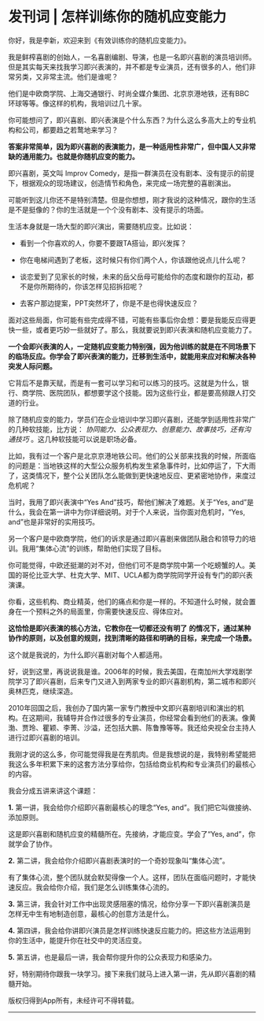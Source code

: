 # 发刊词 | 怎样训练你的随机应变能力

你好，我是李新，欢迎来到《有效训练你的随机应变能力》。

我是鲜榨喜剧的创始人，一名喜剧编剧、导演，也是一名即兴喜剧的演员培训师。但是其实每天来找我学习即兴表演的，并不都是专业演员，还有很多的人，他们非常另类，又非常主流。他们是谁呢？

他们是中欧商学院、上海交通银行、时尚全媒介集团、北京京港地铁，还有BBC环球等等。像这样的机构，我培训过几十家。

你可能想问了，即兴喜剧、即兴表演是个什么东西？为什么这么多高大上的专业机构和公司，都要趋之若鹜地来学习？

 **答案非常简单，因为即兴喜剧的表演能力，是一种适用性非常广，但中国人又非常缺的通用能力。也就是你随机应变的能力。**

即兴喜剧，英文叫 Improv Comedy，是指一群演员在没有剧本、没有提示的前提下，根据观众的现场建议，创造情节和角色，来完成一场完整的喜剧演出。

可能听到这儿你还不是特别清楚。但是你想想，刚才我说的这种情况，跟你的生活是不是挺像的？你的生活就是一个个没有剧本、没有提示的场面。

生活本身就是一场大型的即兴演出，需要随机应变。比如说：

* 看到一个你喜欢的人，你要不要跟TA搭讪，即兴发挥？

* 你在电梯间遇到了老板，这时候只有你们两个人，你该跟他说点儿什么呢？

* 谈恋爱到了见家长的时候，未来的岳父岳母可能给你的态度和跟你的互动，都不是你所期待的，你该怎样见招拆招呢？

* 去客户那边提案，PPT突然坏了，你是不是也得快速反应？

面对这些局面，你可能有些完成得不错，可能有些事后你会想：要是我能反应得更快一些，或者更巧妙一些就好了。那么，我就要说到即兴表演和随机应变能力了。

 **一个会即兴表演的人，一定随机应变能力特别强，因为他训练的就是在不同场景下的临场反应。你学会了即兴表演的能力，迁移到生活中，就能用来应对和解决各种突发人际问题。**

它背后不是靠天赋，而是有一套可以学习和可以练习的技巧。这就是为什么，银行、商学院、医院团队，都想要学这个技能。因为这些行业，都是要高频跟人打交道的行业。

除了随机应变的能力，学员们在企业培训中学习即兴喜剧，还能学到适用性非常广的几种软技能，比方说： *协同能力、公众表现力、创意能力、故事技巧，还有沟通技巧* 。这几种软技能可以说是职场必备。

比如，我有过一个客户是北京京港地铁公司。他们的公关部来找我的时候，所面临的问题是：当地铁这样的大型公众服务机构发生紧急事件时，比如停运了，下大雨了，这类情况下，整个公关团队怎么能做到更快速地反应、更紧密地协作，来度过危机呢？

当时，我用了即兴表演中“Yes And”技巧，帮他们解决了难题。关于“Yes, and”是什么，我会在第一讲中为你详细说明。对于个人来说，当你面对危机时，“Yes, and”也是非常好的实用技巧。

另一个客户是中欧商学院，他们的诉求是通过即兴喜剧来做团队融合和领导力的培训。我用“集体心流”的训练，帮助他们实现了目标。

你可能觉得，中欧还挺潮的对不对，但他们可不是商学院中第一个吃螃蟹的人。美国的哥伦比亚大学、杜克大学、MIT、UCLA都为商学院同学开设有专门的即兴表演课。

你看，这些机构、商业精英，他们的痛点和你是一样的。不知道什么时候，就会置身在一个预料之外的局面里，你需要快速反应、得体应对。

 **这恰恰是即兴表演的核心方法，它教你在一切都还没有明了**  **的情况下，通过某种协作的原则，以及创意的规则，找到清晰的路径和明确的目标，来完成一个场景。**

这个就是我说的，为什么即兴喜剧对每个人都适用。

好，说到这里，再说说我是谁。2006年的时候，我去美国，在南加州大学戏剧学院学习了即兴喜剧，后来专门又进入到两家专业的即兴喜剧机构，第二城市和即兴奥林匹克，继续深造。

2010年回国之后，我创办了国内第一家专门教授中文即兴喜剧培训和演出的机构。在这期间，我辅导并合作过很多的专业演员，你经常会看到他们的表演。像黄渤、贾玲、瞿颖、李菁、沙溢，还包括大鹏、陈鲁豫等等。我还给央视全台主持人进行过即兴喜剧的培训。

我刚才说的这么多，你可能觉得我是在秀肌肉。但是我想说的是，我特别希望能把我这么多年积累下来的这套方法分享给你，包括给商业机构和专业演员们的最核心的内容。

我会分成五讲来讲这个课题：

 **1.** 第一讲，我会给你介绍即兴喜剧最核心的理念“Yes, and”。我们把它叫做接纳、添加原则。

这是即兴喜剧和随机应变的精髓所在。先接纳，才能应变。学会了“Yes, and”，你就学会了协作。

 **2.** 第二讲，我会给你介绍即兴喜剧表演时的一个奇妙现象叫“集体心流”。

有了集体心流，整个团队就会默契得像一个人。这样，团队在面临问题时，才能快速反应。我会给你介绍，我们是怎么训练集体心流的。

 **3.** 第三讲，我会针对工作中出现灵感阻塞的情况，给你分享一下即兴喜剧演员是怎样无中生有地制造创意，最核心的创意方法是什么。

 **4.** 第四讲，我会给你讲即兴演员是怎样训练快速反应能力的。把这些方法运用到你的生活中，能提升你在社交中的灵活应变。

 **5.** 第五讲，也是最后一讲，我会帮你提升你的公众表现力和感染力。

好，特别期待你跟我一块学习。接下来我们就马上进入第一讲，先从即兴喜剧的精髓开始。

版权归得到App所有，未经许可不得转载。

---
